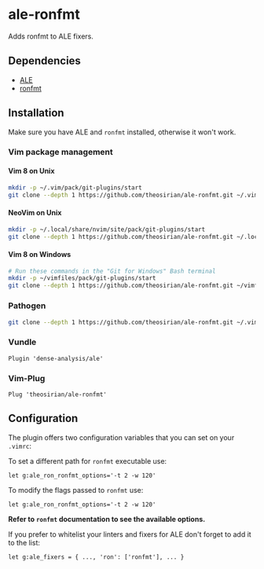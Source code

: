 # ale-ronfmt
Adds ronfmt to ALE fixers.

## Dependencies
- [ALE](https://github.com/dense-analysis/ale)
- [ronfmt](https://github.com/Ristarg/ronfmt)

## Installation

Make sure you have ALE and `ronfmt` installed, otherwise it won't work.

### Vim package management

#### Vim 8 on Unix
```bash
mkdir -p ~/.vim/pack/git-plugins/start
git clone --depth 1 https://github.com/theosirian/ale-ronfmt.git ~/.vim/pack/git-plugins/start/ale-ronfmt
```

#### NeoVim on Unix
```bash
mkdir -p ~/.local/share/nvim/site/pack/git-plugins/start
git clone --depth 1 https://github.com/theosirian/ale-ronfmt.git ~/.local/share/nvim/site/pack/git-plugins/start/ale-ronfmt
```

#### Vim 8 on Windows

```bash
# Run these commands in the "Git for Windows" Bash terminal
mkdir -p ~/vimfiles/pack/git-plugins/start
git clone --depth 1 https://github.com/theosirian/ale-ronfmt.git ~/vimfiles/pack/git-plugins/start/ale-ronfmt
```

### Pathogen
```bash
git clone --depth 1 https://github.com/theosirian/ale-ronfmt.git ~/.vim/bundle/ale-ronfmt
```

### Vundle
```
Plugin 'dense-analysis/ale'
```

### Vim-Plug
```
Plug 'theosirian/ale-ronfmt'
```

## Configuration

The plugin offers two configuration variables that you can set on your `.vimrc`:

To set a different path for `ronfmt` executable use:
```
let g:ale_ron_ronfmt_options='-t 2 -w 120'
```

To modify the flags passed to `ronfmt` use:
```
let g:ale_ron_ronfmt_options='-t 2 -w 120'
```
__Refer to `ronfmt` documentation to see the available options.__

If you prefer to whitelist your linters and fixers for ALE don't forget to add it to the list:
```
let g:ale_fixers = { ..., 'ron': ['ronfmt'], ... }
```
